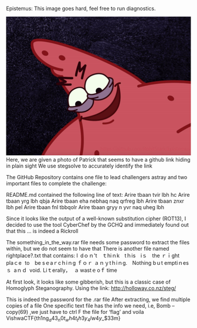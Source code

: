 Epistemus: This image goes hard, feel free to run diagnostics.
 
![img](https://github.com/CybercellVIIT/VishwaCTF-22-Writeups/blob/main/Forensics/Epistemus/patrick.jpg)
Here, we are given a photo of Patrick that seems to have a github link hiding in plain sight
We use stegsolve to accurately identify the link
 
The GitHub Repository contains one file to lead challengers astray and two important files to complete the challenge:
 
README.md contained the following line of text:
Arire tbaan tvir lbh hc Arire tbaan yrg lbh qbja Arire tbaan eha nebhaq naq qrfreg lbh Arire tbaan znxr lbh pel Arire tbaan fnl tbbqolr Arire tbaan gryy n yvr naq uheg lbh
 
Since it looks like the output of a well-known substitution cipher (ROT13), I decided to use the tool CyberChef by the GCHQ and immediately found out that this … is indeed a Rickroll

The something_in_the_way.rar file needs some password to extract the files within, but we do not seem to have that
There is another file named rightplace?.txt that contains:
I dｏｎ't ｔhiｎk tｈⅰs iｓ the ｒｉght plaｃe to be sｅaｒcｈіｎg ｆｏｒ ａｎｙtｈiｎg. Nothing bｕt emptiｎesｓ aｎｄ ⅴoіd. Liｔerally， ａ wastｅ οｆ time

At first look, it looks like some gibberish, but this is a classic case of Homoglyph Steganography.
Using the link: http://holloway.co.nz/steg/
 
 
This is indeed the password for the .rar file
After extracting, we find multiple copies of a file
One specific text file has the info we need, i.e,
Bomb – copy(69) ,we just have to ctrl F the file for ‘flag’ and voila
VishwaCTF{th1ng$_a43_n0t_wh4t_th3y_4lw4y$_$33m}
 

















